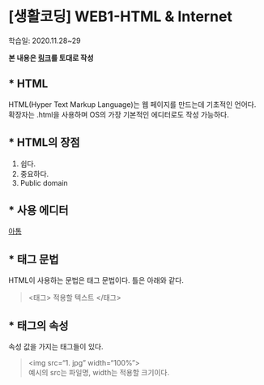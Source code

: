 # [생활코딩] WEB1-HTML & Internet  
  

학습일: 2020.11.28~29 
  
**본 내용은 [링크](https://opentutorials.org/course/3084)를 토대로 작성**    
   
## * HTML  
HTML(Hyper Text Markup Language)는 웹 페이지를 만드는데 기초적인 언어다. 확장자는 .html을 사용하며 OS의 가장 기본적인 에디터로도 작성 가능하다.  
  
## * HTML의 장점  
  1. 쉽다.
  1. 중요하다.
  1. Public domain
  
## * 사용 에디터  
[아톰](https://opentutorials.org/course/3084)  
  
## * 태그 문법
HTML이 사용하는 문법은 태그 문법이다. 틀은 아래와 같다.  
> <태그>  적용할 텍스트  </태그>   
  
## * 태그의 속성  
속성 값을 가지는 태그들이 있다.  
> <img src=“1. jpg” width=“100%”>   
예시의 src는 파일명, width는 적용할 크기이다.  


